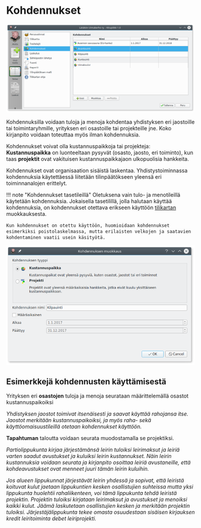 # Kohdennukset

![](kohdennukset.png)

Kohdennuksilla voidaan tuloja ja menoja kohdentaa yhdistyksen eri jaostoille tai toimintaryhmille, yrityksen eri osastoille tai projekteille jne. Koko kirjanpito voidaan toteuttaa myös ilman kohdennuksia.

Kohdennukset voivat olla kustannuspaikkoja tai projekteja: **Kustannuspaikka** on luonteeltaan pysyvät (osasto, jaosto, eri toiminto), kun taas **projektit** ovat vakituisen kustannuspaikkajaon ulkopuolisia hankkeita.

Kohdennukset ovat organisaation sisäistä laskentaa. Yhdistystoiminnassa kohdennuksia käytettäessä liitetään tilinpäätökseen yleensä eri toiminnanalojen erittelyt.

!!! note "Kohdennukset tasetileillä"
    Oletuksena vain tulo- ja menotileillä käytetään kohdennuksia. Jokaisella tasetilillä, jolla halutaan käyttää kohdennuksia, on kohdennukset otettava erikseen käyttöön [tilikartan](../tilikartta) muokkauksesta.

    Kun kohdennukset on otettu käyttöön, huomioidaan kohdennukset esimerkiksi poistolaskelmassa, mutta erilaisten velkojen ja saatavien kohdentaminen vaatii usein käsityötä.

![](muokkaa.png)

## Esimerkkejä kohdennusten käyttämisestä

Yrityksen eri **osastojen** tuloja ja menoja seurataan määrittelemällä osastot kustannuspaikoiksi

*Yhdistyksen jaostot toimivat itsenäisesti ja saavat käyttää rahojansa itse. Jaostot merkitään kustannuspaikoiksi, ja myös raha- sekä käyttöomaisuustileillä otetaan kohdennukset käyttöön.*

**Tapahtuman** taloutta voidaan seurata muodostamalla se projektiksi.

*Partiolippukunta kirjaa järjestämänsä leirin tuloiksi leirimaksut ja leiriä varten saadut avustukset ja kuluiksi leirin kustannukset. Näin leirin kustannuksia voidaan seurata ja kirjanpito osoittaa leiriä avustaneille, että kohdeavustukset ovat menneet juuri tämän leirin kuluihin.*

*Jos alueen lippukunnat järjestävät leirin yhdessä ja sopivat, että leiristä koituvat kulut jaetaan lippukuntien kesken osallistujien suhteissa mutta yksi lippukunta huolehtii rahaliikenteen, voi tämä lippukunta tehdä leiristä projektin. Projektin tuloiksi kirjataan leirimaksut ja avustukset ja menoiksi kaikki kulut. Jäämä laskutetaan osallistujien kesken ja merkitään projektin tuloiksi. Järjestäjälippukunta tekee omasta osuudestaan sisäisen kirjauksen kredit leiritoiminta debet leiriprojekti.*
